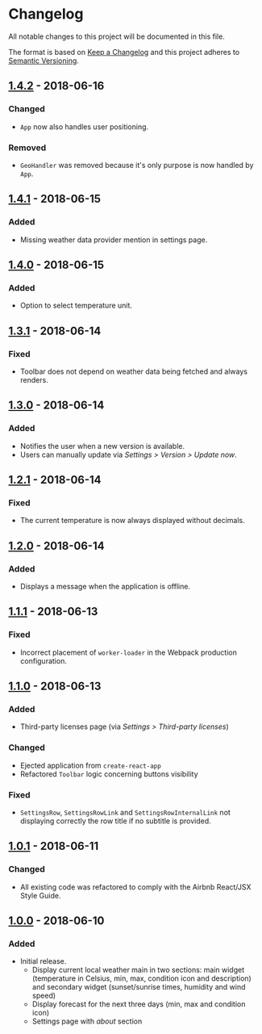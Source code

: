 # Changelog
All notable changes to this project will be documented in this file.

The format is based on [Keep a Changelog](http://keepachangelog.com/en/1.0.0/)
and this project adheres to [Semantic Versioning](http://semver.org/spec/v2.0.0.html).

## [1.4.2] - 2018-06-16
### Changed
- `App` now also handles user positioning.

### Removed
- `GeoHandler` was removed because it's only purpose is now handled by `App`.

## [1.4.1] - 2018-06-15
### Added
- Missing weather data provider mention in settings page.

## [1.4.0] - 2018-06-15
### Added
- Option to select temperature unit.

## [1.3.1] - 2018-06-14
### Fixed
- Toolbar does not depend on weather data being fetched and always renders.

## [1.3.0] - 2018-06-14
### Added
- Notifies the user when a new version is available.
- Users can manually update via _Settings > Version > Update now_.

## [1.2.1] - 2018-06-14
### Fixed
- The current temperature is now always displayed without decimals.

## [1.2.0] - 2018-06-14
### Added
- Displays a message when the application is offline.

## [1.1.1] - 2018-06-13
### Fixed
- Incorrect placement of `worker-loader` in the Webpack production configuration.

## [1.1.0] - 2018-06-13
### Added
- Third-party licenses page (via _Settings > Third-party licenses_)
### Changed
- Ejected application from `create-react-app`
- Refactored `Toolbar` logic concerning buttons visibility
### Fixed
- `SettingsRow`, `SettingsRowLink` and `SettingsRowInternalLink` not displaying
correctly the row title if no subtitle is provided.

## [1.0.1] - 2018-06-11
### Changed
- All existing code was refactored to comply with the Airbnb React/JSX Style Guide.

## [1.0.0] - 2018-06-10
### Added
- Initial release.
  - Display current local weather main in two sections: main widget (temperature in Celsius, min, max, condition icon and description) and secondary widget (sunset/sunrise times, humidity and wind speed)
  - Display forecast for the next three days (min, max and condition icon)
  - Settings page with _about_ section

[1.4.2]: https://github.com/matt-block/progressive-weather/compare/v1.4.1...v1.4.2
[1.4.1]: https://github.com/matt-block/progressive-weather/compare/v1.4.0...v1.4.1
[1.4.0]: https://github.com/matt-block/progressive-weather/compare/v1.3.1...v1.4.0
[1.3.1]: https://github.com/matt-block/progressive-weather/compare/v1.3.0...v1.3.1
[1.3.0]: https://github.com/matt-block/progressive-weather/compare/v1.2.1...v1.3.0
[1.2.1]: https://github.com/matt-block/progressive-weather/compare/v1.2.0...v1.2.1
[1.2.0]: https://github.com/matt-block/progressive-weather/compare/v1.1.1...v1.2.0
[1.1.1]: https://github.com/matt-block/progressive-weather/compare/v1.1.0...v1.1.1
[1.1.0]: https://github.com/matt-block/progressive-weather/compare/v1.0.1...v1.1.0
[1.0.1]: https://github.com/matt-block/progressive-weather/compare/v1.0.0...v1.0.1
[1.0.0]: https://github.com/matt-block/progressive-weather/compare/e0ae34c0d9e28cb00316093fba3c53d12c51bd55...v1.0.0
